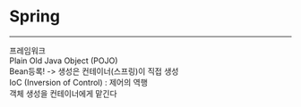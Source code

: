 # Spring
-----------------------------------------------------------------
프레임워크<br>
Plain Old Java Object (POJO)<br>
Bean등록! -> 생성은 컨테이너(스프링)이 직접 생성<br>
IoC (Inversion of Control) : 제어의 역행<br>
객체 생성을 컨테이너에게 맡긴다<br>

